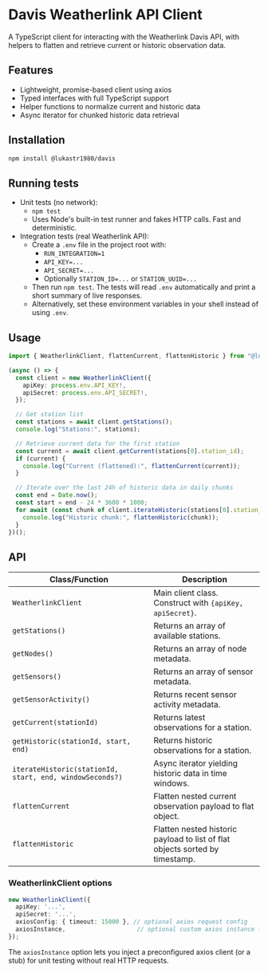  # Davis Weatherlink API Client

 A TypeScript client for interacting with the Weatherlink Davis API, with helpers to flatten and retrieve current or historic observation data.

 ## Features
 - Lightweight, promise-based client using axios
 - Typed interfaces with full TypeScript support
 - Helper functions to normalize current and historic data
 - Async iterator for chunked historic data retrieval

 ## Installation
 ```bash
 npm install @lukastr1980/davis
 ```


## Running tests

- Unit tests (no network):
  - `npm test`
  - Uses Node's built-in test runner and fakes HTTP calls. Fast and deterministic.
- Integration tests (real Weatherlink API):
  - Create a `.env` file in the project root with:
    - `RUN_INTEGRATION=1`
    - `API_KEY=...`
    - `API_SECRET=...`
    - Optionally `STATION_ID=...` or `STATION_UUID=...`
  - Then run `npm test`. The tests will read `.env` automatically and print a short summary of live responses.
  - Alternatively, set these environment variables in your shell instead of using `.env`.

 ## Usage
 ```ts
 import { WeatherlinkClient, flattenCurrent, flattenHistoric } from "@lukastr1980/davis";

 (async () => {
   const client = new WeatherlinkClient({
     apiKey: process.env.API_KEY!,
     apiSecret: process.env.API_SECRET!,
   });

   // Get station list
   const stations = await client.getStations();
   console.log("Stations:", stations);

   // Retrieve current data for the first station
   const current = await client.getCurrent(stations[0].station_id);
   if (current) {
     console.log("Current (flattened):", flattenCurrent(current));
   }

   // Iterate over the last 24h of historic data in daily chunks
   const end = Date.now();
   const start = end - 24 * 3600 * 1000;
   for await (const chunk of client.iterateHistoric(stations[0].station_id, start, end)) {
     console.log("Historic chunk:", flattenHistoric(chunk));
   }
 })();
 ```

 ## API
 | Class/Function | Description |
 | -- | -- |
 | `WeatherlinkClient` | Main client class. Construct with `{apiKey, apiSecret}`. |
 | `getStations()` | Returns an array of available stations. |
 | `getNodes()` | Returns an array of node metadata. |
 | `getSensors()` | Returns an array of sensor metadata. |
 | `getSensorActivity()` | Returns recent sensor activity metadata. |
 | `getCurrent(stationId)` | Returns latest observations for a station. |
 | `getHistoric(stationId, start, end)` | Returns historic observations for a station. |
 | `iterateHistoric(stationId, start, end, windowSeconds?)` | Async iterator yielding historic data in time windows. |
 | `flattenCurrent` | Flatten nested current observation payload to flat object. |
 | `flattenHistoric` | Flatten nested historic payload to list of flat objects sorted by timestamp. |

### WeatherlinkClient options

```ts
new WeatherlinkClient({
  apiKey: '...',
  apiSecret: '...',
  axiosConfig: { timeout: 15000 }, // optional axios request config
  axiosInstance,                    // optional custom axios instance (useful for tests)
});
```

The `axiosInstance` option lets you inject a preconfigured axios client (or a stub) for unit testing without real HTTP requests.
